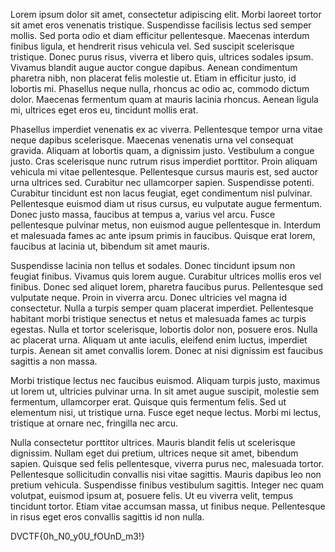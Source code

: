 Lorem ipsum dolor sit amet, consectetur adipiscing elit. Morbi laoreet tortor sit amet eros venenatis tristique. Suspendisse facilisis lectus sed semper mollis. Sed porta odio et diam efficitur pellentesque. Maecenas interdum finibus ligula, et hendrerit risus vehicula vel. Sed suscipit scelerisque tristique. Donec purus risus, viverra et libero quis, ultrices sodales ipsum. Vivamus blandit augue auctor congue dapibus. Aenean condimentum pharetra nibh, non placerat felis molestie ut. Etiam in efficitur justo, id lobortis mi. Phasellus neque nulla, rhoncus ac odio ac, commodo dictum dolor. Maecenas fermentum quam at mauris lacinia rhoncus. Aenean ligula mi, ultrices eget eros eu, tincidunt mollis erat.

Phasellus imperdiet venenatis ex ac viverra. Pellentesque tempor urna vitae neque dapibus scelerisque. Maecenas venenatis urna vel consequat gravida. Aliquam at lobortis quam, a dignissim justo. Vestibulum a congue justo. Cras scelerisque nunc rutrum risus imperdiet porttitor. Proin aliquam vehicula mi vitae pellentesque. Pellentesque cursus mauris est, sed auctor urna ultrices sed. Curabitur nec ullamcorper sapien. Suspendisse potenti. Curabitur tincidunt est non lacus feugiat, eget condimentum nisl pulvinar. Pellentesque euismod diam ut risus cursus, eu vulputate augue fermentum. Donec justo massa, faucibus at tempus a, varius vel arcu. Fusce pellentesque pulvinar metus, non euismod augue pellentesque in. Interdum et malesuada fames ac ante ipsum primis in faucibus. Quisque erat lorem, faucibus at lacinia ut, bibendum sit amet mauris.

Suspendisse lacinia non tellus et sodales. Donec tincidunt ipsum non feugiat finibus. Vivamus quis lorem augue. Curabitur ultrices mollis eros vel finibus. Donec sed aliquet lorem, pharetra faucibus purus. Pellentesque sed vulputate neque. Proin in viverra arcu. Donec ultricies vel magna id consectetur. Nulla a turpis semper quam placerat imperdiet. Pellentesque habitant morbi tristique senectus et netus et malesuada fames ac turpis egestas. Nulla et tortor scelerisque, lobortis dolor non, posuere eros. Nulla ac placerat urna. Aliquam ut ante iaculis, eleifend enim luctus, imperdiet turpis. Aenean sit amet convallis lorem. Donec at nisi dignissim est faucibus sagittis a non massa.

Morbi tristique lectus nec faucibus euismod. Aliquam turpis justo, maximus ut lorem ut, ultricies pulvinar urna. In sit amet augue suscipit, molestie sem fermentum, ullamcorper erat. Quisque quis fermentum felis. Sed ut elementum nisi, ut tristique urna. Fusce eget neque lectus. Morbi mi lectus, tristique at ornare nec, fringilla nec arcu.

Nulla consectetur porttitor ultrices. Mauris blandit felis ut scelerisque dignissim. Nullam eget dui pretium, ultrices neque sit amet, bibendum sapien. Quisque sed felis pellentesque, viverra purus nec, malesuada tortor. Pellentesque sollicitudin convallis nisi vitae sagittis. Mauris dapibus leo non pretium vehicula. Suspendisse finibus vestibulum sagittis. Integer nec quam volutpat, euismod ipsum at, posuere felis. Ut eu viverra velit, tempus tincidunt tortor. Etiam vitae accumsan massa, ut finibus neque. Pellentesque in risus eget eros convallis sagittis id non nulla.






























DVCTF{0h_N0_y0U_fOUnD_m3!}
